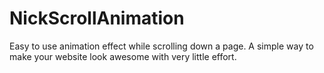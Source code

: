 # NickScrollAnimation
Easy to use animation effect while scrolling down a page.  A simple way to make your website look awesome with very little effort.
